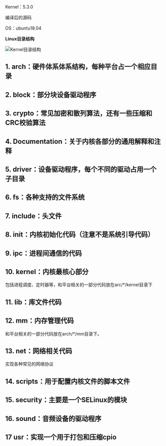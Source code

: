 Kernel：5.3.0

编译后的源码

OS：ubuntu18.04

**Linux目录结构**

![Kernel目录结构](img/Kernel目录结构1.png)

## 1. arch：硬件体系体系结构，每种平台占一个相应目录

## 2. block：部分块设备驱动程序

## 3. crypto：常见加密和散列算法，还有一些压缩和CRC校验算法

## 4. Documentation：关于内核各部分的通用解释和注释

## 5. driver：设备驱动程序，每个不同的驱动占用一个子目录

## 6. fs：各种支持的文件系统

## 7. include：头文件

## 8. init：内核初始化代码（**注意不是系统引导代码**）

## 9. ipc：进程间通信的代码

## 10. kernel：**内核最核心部分**
包括进程调度、定时器等，和平台相关的一部分代码放在arc/*/kernel目录下

## 11. lib：库文件代码

## 12. mm：内存管理代码
和平台相关的一部分代码放在arch/*/mm目录下。

## 13. net：网络相关代码
实现各种常见的网络协议

## 14. scripts：用于配置内核文件的脚本文件

## 15. security：主要是一个SELinux的模块

## 16. sound：音频设备的驱动程序

## 17 usr：实现一个用于打包和压缩cpio

